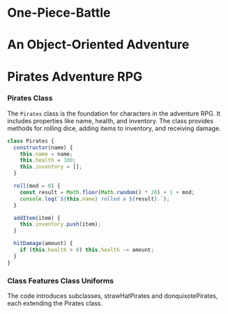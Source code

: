 # One-Piece-Battle

# An Object-Oriented Adventure

# Pirates Adventure RPG

### Pirates Class

The `Pirates` class is the foundation for characters in the adventure RPG. It includes properties like name, health, and inventory. The class provides methods for rolling dice, adding items to inventory, and receiving damage.

```javascript
class Pirates {
  constructor(name) {
    this.name = name;
    this.health = 100;
    this.inventory = [];
  }

  roll(mod = 0) {
    const result = Math.floor(Math.random() * 20) + 1 + mod;
    console.log(`${this.name} rolled a ${result}.`);
  }

  addItem(item) {
    this.inventory.push(item);
  }

  hitDamage(amount) {
    if (this.health > 0) this.health -= amount;
  }
}
```

### Class Features Class Uniforms

The code introduces subclasses, strawHatPirates and donquixotePirates, each extending the Pirates class.
